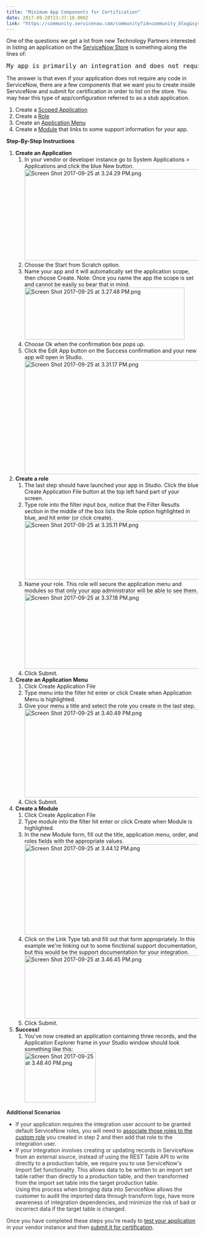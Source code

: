 ```yaml
---
title: "Minimum App Components for Certification"
date: 2017-09-28T23:37:10.000Z
link: "https://community.servicenow.com/community?id=community_blog&sys_id=7fcde2e9dbd0dbc01dcaf3231f961941"
---
```

<p>One of the questions we get a lot from new Technology Partners interested in listing an application on the <a title="ore.servicenow.com/" href="http://store.servicenow.com/">ServiceNow Store</a> is something along the lines of:</p><pre __jive_macro_name="quote" class="jive_macro_quote jive_text_macro" data-renderedposition="39_8_1192_44"><span style="font-size: 12pt;">My app is primarily an integration and does not require code in ServiceNow, what is the minimum I need to configure in ServiceNow to get something certified?</span></pre><p>The answer is that even if your application does not require any code in ServiceNow, there are a few components that we want you to create inside ServiceNow and submit for certification in order to list on the store. You may hear this type of app/configuration referred to as a stub application.</p><ol><li>Create a <a title="ocs.servicenow.com/bundle/jakarta-application-development/page/build/applications/concept/c_CreatingApplications.html" href="https://docs.servicenow.com/bundle/jakarta-application-development/page/build/applications/concept/c_CreatingApplications.html">Scoped Application</a></li><li>Create a <a title="ocs.servicenow.com/bundle/jakarta-servicenow-platform/page/administer/roles/task/t_CreateARole.html" href="https://docs.servicenow.com/bundle/jakarta-servicenow-platform/page/administer/roles/task/t_CreateARole.html">Role</a></li><li>Create an <a title="ocs.servicenow.com/bundle/jakarta-servicenow-platform/page/administer/navigation-and-ui/task/t_CreateAnApplicationMenu.html" href="https://docs.servicenow.com/bundle/jakarta-servicenow-platform/page/administer/navigation-and-ui/task/t_CreateAnApplicationMenu.html">Application Menu</a></li><li>Create a <a title="ocs.servicenow.com/bundle/jakarta-servicenow-platform/page/administer/navigation-and-ui/task/t_CreateAModule.html" href="https://docs.servicenow.com/bundle/jakarta-servicenow-platform/page/administer/navigation-and-ui/task/t_CreateAModule.html">Module</a> that links to some support information for your app.</li></ol><p></p><p><strong>Step-By-Step Instructions</strong></p><ol><li><strong>Create an Application</strong><ol><li>In your vendor or developer instance go to System Applications &gt; Applications and click the blue New button.<br/><img   alt="Screen Shot 2017-09-25 at 3.24.29 PM.png" class="image-1 jive-image" src="6f944ccedb941344e9737a9e0f961959.iix" style="width: 620px; height: 238px;"/></li><li>Choose the Start from Scratch option.</li><li>Name your app and it will automatically set the application scope, then choose Create. Note: Once you name the app the scope is set and cannot be easily so bear that in mind. <br/><img   alt="Screen Shot 2017-09-25 at 3.27.48 PM.png" class="image-2 jive-image" height="135" src="7955633ddb5c5b048c8ef4621f9619e3.iix" style="width: 419px; height: 135.161px;" width="419"/></li><li>Choose Ok when the confirmation box pops up.</li><li>Click the Edit App button on the Success confirmation and your new app will open in Studio.<br/><img   alt="Screen Shot 2017-09-25 at 3.31.17 PM.png" class="image-3 jive-image" src="15760182db50d344e9737a9e0f96197c.iix" style="width: 620px; height: 297px;"/></li></ol></li><li><strong>Create a role</strong><ol><li>The last step should have launched your app in Studio. Click the blue Create Application File button at the top left hand part of your screen.</li><li>Type role into the filter input box, notice that the Filter Results section in the middle of the box lists the Role option highlighted in blue, and hit enter (or click create).<br/><img   alt="Screen Shot 2017-09-25 at 3.35.11 PM.png" class="image-4 jive-image" height="154" src="8a23a846dbd057049c9ffb651f96199b.iix" style="width: 521px; height: 153.779px;" width="521"/></li><li>Name your role. This role will secure the application menu and modules so that only your app administrator will be able to see them.<br/><img   alt="Screen Shot 2017-09-25 at 3.37.18 PM.png" class="image-5 jive-image" height="196" src="f1a580c6db5cd3041dcaf3231f96191c.iix" style="height: 196px; width: 552.364px;" width="552"/></li><li>Click Submit.</li></ol></li><li><strong>Create an Application Menu</strong><ol><li>Click Create Application File</li><li>Type menu into the filter hit enter or click Create when Application Menu is highlighted.</li><li>Give your menu a title and select the role you create in the last step.<br/><img   alt="Screen Shot 2017-09-25 at 3.40.49 PM.png" class="image-6 jive-image" height="231" src="53ef1bf5db901fc03eb27a9e0f961954.iix" style="width: 494px; height: 231.065px;" width="494"/></li><li>Click Submit.</li></ol></li><li><strong>Create a Module</strong><ol><li>Click Create Application File</li><li>Type module into the filter hit enter or click Create when Module is highlighted.</li><li>In the new Module form, fill out the title, application menu, order, and roles fields with the appropriate values.<br/><img   alt="Screen Shot 2017-09-25 at 3.44.12 PM.png" class="image-7 jive-image" height="235" src="4dbc41cadb5c97041dcaf3231f961997.iix" style="width: 493px; height: 235.368px;" width="493"/></li><li>Click on the Link Type tab and fill out that form appropriately. In this example we're linking out to some finctional support documentation, but this would be the support documentation for your integration.<br/><img   alt="Screen Shot 2017-09-25 at 3.46.45 PM.png" class="image-8 jive-image" height="165" src="59d920c6db909344e9737a9e0f9619f5.iix" style="width: 493px; height: 165.394px;" width="493"/></li><li>Click Submit.</li></ol></li><li><strong>Success!</strong><ol><li>You've now created an application containing three records, and the Application Explorer frame in your Studio window should look something like this:<br/><img   alt="Screen Shot 2017-09-25 at 3.48.40 PM.png" class="image-9 jive-image" height="131" src="e99848c6db9c5fc03eb27a9e0f9619a8.iix" style="width: 186px; height: 131.366px;" width="186"/></li></ol></li></ol><p></p><p><span style="color: #303030;"><strong>Additional Scenarios</strong></span></p><ul><li><span style="color: #303030;">If your application requires the integration user account to be granted default ServiceNow roles, you will need to <a title="ocs.servicenow.com/bundle/jakarta-servicenow-platform/page/administer/roles/task/t_AddARoleToAnExistingRole.html" href="https://docs.servicenow.com/bundle/jakarta-servicenow-platform/page/administer/roles/task/t_AddARoleToAnExistingRole.html">associate those roles to the custom role</a> you created in step 2 and then add that role to the integration user.</span></li><li><span style="color: #303030;">If your integration involves creating or updating records in ServiceNow from an external source, instead of using the REST Table API to write directly to a production table, we require you to use ServiceNow's Import Set functionality. This allows data to be written to an import set table rather than directly to a production table, and then transformed from the import set table into the target production table.<br/></span><span style="color: #303030;">Using this process when bringing data into ServiceNow allows the customer to audit the imported data through transform logs, have more awareness of integration dependencies, and minimize the risk of bad or incorrect data if the target table is changed.</span></li></ul><p></p><p><span style="color: #303030;">Once you have completed these steps you're ready to <a title="" _jive_internal="true" href="/community?id=community_article&sys_id=956ceaa1dbd0dbc01dcaf3231f9619b7">test your application</a> in your vendor instance and then <a title="" _jive_internal="true" href="/community?id=community_blog&sys_id=6e6dea29dbd0dbc01dcaf3231f9619e7">submit it for certification</a>.</span></p>